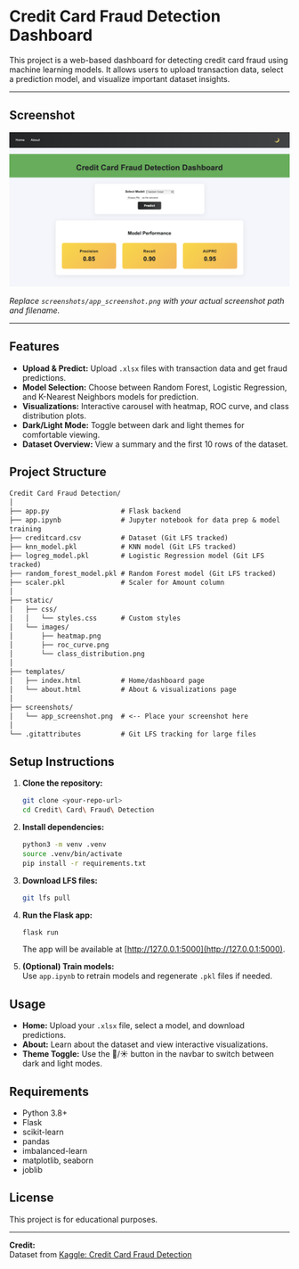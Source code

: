 # Credit Card Fraud Detection Dashboard

This project is a web-based dashboard for detecting credit card fraud using machine learning models. It allows users to upload transaction data, select a prediction model, and visualize important dataset insights.

---

## Screenshot

![App Screenshot](static/images/Screenshot.png)

*Replace `screenshots/app_screenshot.png` with your actual screenshot path and filename.*

---

## Features

- **Upload & Predict:** Upload `.xlsx` files with transaction data and get fraud predictions.
- **Model Selection:** Choose between Random Forest, Logistic Regression, and K-Nearest Neighbors models for prediction.
- **Visualizations:** Interactive carousel with heatmap, ROC curve, and class distribution plots.
- **Dark/Light Mode:** Toggle between dark and light themes for comfortable viewing.
- **Dataset Overview:** View a summary and the first 10 rows of the dataset.

## Project Structure

```
Credit Card Fraud Detection/
│
├── app.py                  # Flask backend
├── app.ipynb               # Jupyter notebook for data prep & model training
├── creditcard.csv          # Dataset (Git LFS tracked)
├── knn_model.pkl           # KNN model (Git LFS tracked)
├── logreg_model.pkl        # Logistic Regression model (Git LFS tracked)
├── random_forest_model.pkl # Random Forest model (Git LFS tracked)
├── scaler.pkl              # Scaler for Amount column
│
├── static/
│   ├── css/
│   │   └── styles.css      # Custom styles
│   └── images/
│       ├── heatmap.png
│       ├── roc_curve.png
│       └── class_distribution.png
│
├── templates/
│   ├── index.html          # Home/dashboard page
│   └── about.html          # About & visualizations page
│
├── screenshots/
│   └── app_screenshot.png  # <-- Place your screenshot here
│
└── .gitattributes          # Git LFS tracking for large files
```

## Setup Instructions

1. **Clone the repository:**
    ```bash
    git clone <your-repo-url>
    cd Credit\ Card\ Fraud\ Detection
    ```

2. **Install dependencies:**
    ```bash
    python3 -m venv .venv
    source .venv/bin/activate
    pip install -r requirements.txt
    ```

3. **Download LFS files:**
    ```bash
    git lfs pull
    ```

4. **Run the Flask app:**
    ```bash
    flask run
    ```
    The app will be available at [http://127.0.0.1:5000](http://127.0.0.1:5000).

5. **(Optional) Train models:**  
   Use `app.ipynb` to retrain models and regenerate `.pkl` files if needed.

## Usage

- **Home:** Upload your `.xlsx` file, select a model, and download predictions.
- **About:** Learn about the dataset and view interactive visualizations.
- **Theme Toggle:** Use the 🌙/☀️ button in the navbar to switch between dark and light modes.

## Requirements

- Python 3.8+
- Flask
- scikit-learn
- pandas
- imbalanced-learn
- matplotlib, seaborn
- joblib

## License

This project is for educational purposes.

---

**Credit:**  
Dataset from [Kaggle: Credit Card Fraud Detection](https://www.kaggle.com/mlg-ulb/creditcardfraud)
